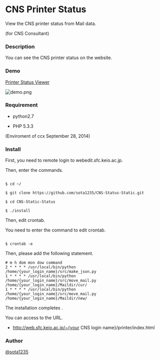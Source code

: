 CNS Printer Status
====

View the CNS printer status from Mail data.

(for CNS Consultant)

### Description

You can see the CNS printer status on the website.

### Demo

[Printer Status Viewer](http://printer.sota1235.net)

![demo.png](http://i.gyazo.com/6062cbadf9f8328c8579828159219836.png)

### Requirement

* python2.7

* PHP 5.3.3

(Enviroment of ccx September 28, 2014)

### Install

First, you need to remote login to webedit.sfc.keio.ac.jp.

Then, enter the commands.

```Shell

$ cd ~/

$ git clone https://github.com/sota1235/CNS-Status-Static.git

$ cd CNS-Static-Status

$ ./install

```

Then, edit crontab.

You need to enter the command to edit crontab.

```Shell

$ crontab -e

```

Then, please add the following statement.

```
# m h dom mon dow command
2 * * * * /usr/local/bin/python /home/{your_login_name}/src/make_json.py
1 * * * * /usr/local/bin/python /home/{your_login_name}/src/move_mail.py /home/{your_login_name}/Maildir/cur/
1 * * * * /usr/local/bin/python /home/{your_login_name}/src/move_mail.py /home/{your_login_name}/Maildir/new/
```

The installation completes	.

You can access to the URL.

 * http://web.sfc.keio.ac.jp/~{your CNS login name}/printer/index.html

### Author

[@sota1235](https://github.com/sota1235)
